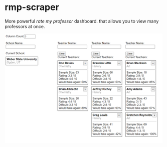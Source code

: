 # rmp-scraper

More powerful *rate my professor* dashboard.
that allows you to view many professors at once.

![App](./app.png)